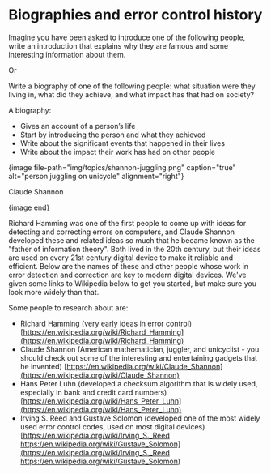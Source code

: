 # Biographies and error control history

Imagine you have been asked to introduce one of the following people, write an introduction that explains why they are famous and some interesting information about them.

Or

Write a biography of one of the following people: what situation were they living in, what did they achieve, and what impact has that had on society?

A biography:

-   Gives an account of a person’s life
-   Start by introducing the person and what they achieved
-   Write about the significant events that happened in their lives
-   Write about the impact their work has had on other people

{image file-path="img/topics/shannon-juggling.png" caption="true" alt="person juggling on unicycle" alignment="right"}

Claude Shannon

{image end}

Richard Hamming was one of the first people to come up with ideas for detecting and correcting errors on computers, and Claude Shannon developed these and related ideas so much that he became known as the "father of information theory".
Both lived in the 20th century, but their ideas are used on every 21st century digital device to make it reliable and efficient.
Below are the names of these and other people whose work in error detection and correction are key to modern digital devices.
We've given some links to Wikipedia below to get you started, but make sure you look more widely than that.

Some people to research about are:

-   Richard Hamming (very early ideas in error control) [https://en.wikipedia.org/wiki/Richard_Hamming](https://en.wikipedia.org/wiki/Richard_Hamming)
-   Claude Shannon (American mathematician, juggler, and unicyclist - you should check out some of the interesting and entertaining gadgets that he invented) [https://en.wikipedia.org/wiki/Claude_Shannon](https://en.wikipedia.org/wiki/Claude_Shannon)
-   Hans Peter Luhn (developed a checksum algorithm that is widely used, especially in bank and credit card numbers) [https://en.wikipedia.org/wiki/Hans_Peter_Luhn](https://en.wikipedia.org/wiki/Hans_Peter_Luhn)
-   Irving S. Reed and Gustave Solomon (developed one of the most widely used error control codes, used on most digital devices) [https://en.wikipedia.org/wiki/Irving_S._Reed https://en.wikipedia.org/wiki/Gustave_Solomon](https://en.wikipedia.org/wiki/Irving_S._Reed https://en.wikipedia.org/wiki/Gustave_Solomon)

